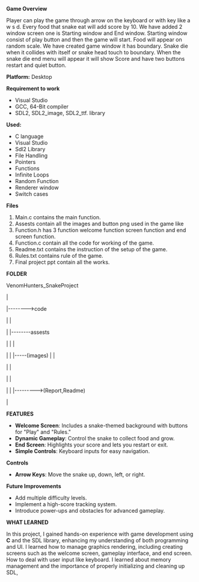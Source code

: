 ﻿**Game Overview** 

Player can play the game through arrow on the keyboard or with key like a w s d. Every food that snake eat will add score by 10. We have added 2 window screen one is Starting window and End window. Starting window consist of play button and then the game will start. Food will appear on random scale. We have created game window it has boundary. Snake die when it collides with itself or snake head touch to boundary. When the snake die end menu will appear it will show Score and have two buttons restart and quiet button. 

**Platform:** Desktop 

**Requirement to work** 

- Visual Studio 
- GCC, 64-Bit compiler 
- SDL2, SDL2\_image, SDL2\_ttf. library 

**Used:** 

- C language 
- Visual Studio 
- Sdl2 Library 
- File Handling 
- Pointers 
- Functions 
- Infinite Loops 
- Random Function 
- Renderer window 
- Switch cases 

**Files** 

1. Main.c contains the main function. 
1. Assests contain all the images and button png used in the game like  
1. Function.h has 3 function welcome function screen function and end screen function. 
1. Function.c contain all the code for working of the game. 
1. Readme.txt contains the instruction of the setup of the game. 
1. Rules.txt contains rule of the game. 
1. Final project ppt contain all the works. 

**FOLDER** 

VenomHunters\_SnakeProject 

| 

|-------->code 

|                 | 

|                 |--------assests 

|                 |                 | 

|                 |                 |-----(images) |                 | 

|                 | 

|                 | 

|                 | |--------->(Report,Readme) 

| 

**FEATURES** 

- **Welcome Screen**: Includes a snake-themed background with buttons for "Play" and "Rules." 
- **Dynamic Gameplay**: Control the snake to collect food and grow. 
- **End Screen**: Highlights your score and lets you restart or exit. 
- **Simple Controls**: Keyboard inputs for easy navigation. 

**Controls** 

- **Arrow Keys**: Move the snake up, down, left, or right. 

**Future Improvements** 

- Add multiple difficulty levels. 
- Implement a high-score tracking system. 
- Introduce power-ups and obstacles for advanced gameplay. 

**WHAT LEARNED** 

In this project, I gained hands-on experience with game development using **C** and the SDL library, enhancing my understanding of both programming and UI. I learned how to manage graphics rendering, including creating screens such as the welcome screen, gameplay interface, and end screen. How to deal with user input like keyboard. I learned about memory management and the importance of properly initializing and cleaning up SDL, 
